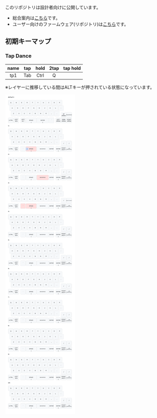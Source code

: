 このリポジトリは設計者向けに公開しています。

+ 総合案内は[こちら](https://github.com/nazuna293/Enigma_03)です。
+ ユーザー向けのファームウェア(リポジトリ)は[こちら](https://github.com/nazuna293/zmk-Enigma_03-user-config)です。

## 初期キーマップ
### Tap Dance
|name|tap|hold|2tap|tap hold|
|:-:|:-:|:-:|:-:|:-:|
|tp1|Tab|Ctrl|Q||


※レイヤーに推移している間はALTキーが押されている状態になっています。

![](keymap-drawer/Enigma_03.svg)
